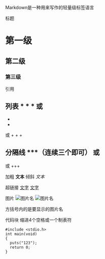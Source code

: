 Markdown是一种用来写作的轻量级标签语言


标题
#	第一级
##	第二级
###	第三级


引用
>
>>


列表
*
*
*
或
-
-
-
或
+
+
+


分隔线
***（连续三个即可）
或
---
或
+++


加粗
**文本**
倾斜
*文本*


超链接
[文字](链接"说明")
[文字](连接)


图片
![图片名](图片存放路径"说明")
![图片名](图片存放路径)

方括号内的是要显示的图片名



代码块
缩进4个空格或一个制表符

    
    #include <stdio.h>
    int main(void)
    {
      puts("123");
      return 0;
    }

